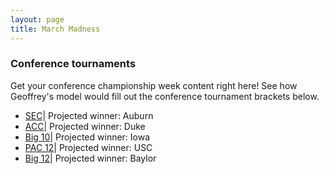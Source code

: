 ```yaml
---
layout: page
title: March Madness
---
```

### Conference tournaments
Get your conference championship week content right here! See how Geoffrey's model would fill out the conference tournament brackets below.
- [SEC](https://deansdatadepot.github.io/2022/03/02/SEC-Tournament-2022.html)| Projected winner: Auburn
- [ACC](https://deansdatadepot.github.io/2022/03/02/ACC-Tournament-2022.html)| Projected winner: Duke
- [Big 10](https://deansdatadepot.github.io/2022/03/02/BIG-10-Tournament-2022.html)| Projected winner: Iowa
- [PAC 12](https://deansdatadepot.github.io/2022/03/02/PAC-12-Tournament-2022.html)| Projected winner: USC
- [Big 12](https://deansdatadepot.github.io/2022/03/02/Big-12-Tournament-2022.html)| Projected winner: Baylor

